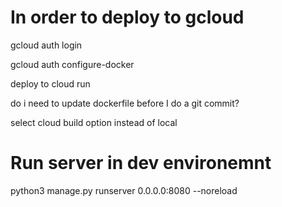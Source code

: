 # In order to deploy to gcloud


gcloud auth login

gcloud auth configure-docker

deploy to cloud run

do i need to update dockerfile before I do a git commit?

select cloud build option instead of local


# Run server in dev environemnt
 python3  manage.py runserver 0.0.0.0:8080 --noreload
